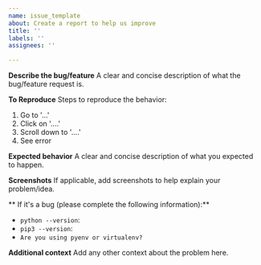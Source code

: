 ```yaml
---
name: issue_template
about: Create a report to help us improve
title: ''
labels: ''
assignees: ''

---
```


**Describe the bug/feature**
A clear and concise description of what the bug/feature request is.

**To Reproduce**
Steps to reproduce the behavior:
1. Go to '...'
2. Click on '....'
3. Scroll down to '....'
4. See error

**Expected behavior**
A clear and concise description of what you expected to happen.

**Screenshots**
If applicable, add screenshots to help explain your problem/idea.

** If it's a bug (please complete the following information):**
 - `python --version`:
 - `pip3 --version`: 
 - `Are you using pyenv or virtualenv?`

**Additional context**
Add any other context about the problem here.
